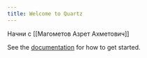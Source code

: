 ```yaml
---
title: Welcome to Quartz
---
```

Начни с [[Магометов Азрет Ахметович]]


See the [documentation](https://quartz.jzhao.xyz) for how to get started.
